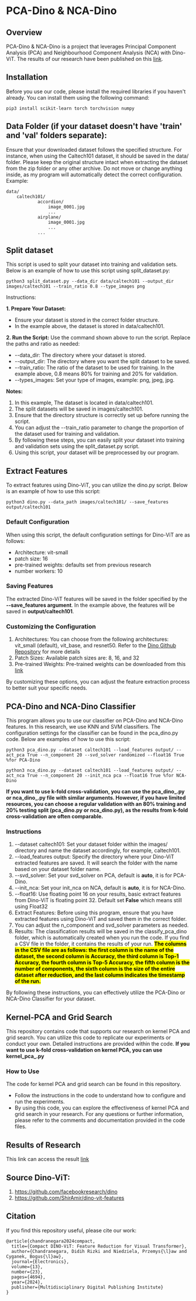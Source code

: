 
# PCA-Dino & NCA-Dino

## Overview
PCA-Dino & NCA-Dino is a project that leverages Principal Component Analysis (PCA) and Neighbourhood Component Analysis (NCA) with Dino-ViT. The results of our research have been published on this [link](https://www.mdpi.com/2079-9292/13/23/4694).

## Installation

Before you use our code, please install the required libraries if you haven't already. You can install them using the following command:

```
pip3 install scikit-learn torch torchvision numpy
```

## Data Folder (if your dataset doesn't have 'train' and 'val' folders separate):
Ensure that your downloaded dataset follows the specified structure. For instance, when using the Caltech101 dataset, it should be saved in the data/ folder. Please keep the original structure intact when extracting the dataset from the zip folder or any other archive. Do not move or change anything inside, as my program will automatically detect the correct configuration. Example:

```
data/
    caltech101/
            accordion/
                image_0001.jpg
                ...
            airplane/
                image_0001.jpg
                ...
            ...
```

## Split dataset

This script is used to split your dataset into training and validation sets. Below is an example of how to use this script using split_dataset.py:

```
python3 split_dataset.py --data_dir data/caltech101 --output_dir images/caltech101 --train_ratio 0.8 --type_images png
```
Instructions:

**1. Prepare Your Dataset:**
* Ensure your dataset is stored in the correct folder structure.
* In the example above, the dataset is stored in data/caltech101.

**2. Run the Script:**
Use the command shown above to run the script. Replace the paths and ratio as needed:
* --data_dir: The directory where your dataset is stored.
* --output_dir: The directory where you want the split dataset to be saved.
* --train_ratio: The ratio of the dataset to be used for training. In the example above, 0.8 means 80% for training and 20% for validation.
* --types_images: Set your type of images, example: png, jpeg, jpg.

**Notes:**
1. In this example, The dataset is located in data/caltech101.
2. The split datasets will be saved in images/caltech101.
3. Ensure that the directory structure is correctly set up before running the script.
4. You can adjust the --train_ratio parameter to change the proportion of the dataset used for training and validation.
5. By following these steps, you can easily split your dataset into training and validation sets using the split_dataset.py script.
6. Using this script, your dataset will be preprocessed by our program.

## Extract Features
To extract features using Dino-ViT, you can utilize the dino.py script. Below is an example of how to use this script:
```
python3 dino.py --data_path images/caltech101/ --save_features output/caltech101
```
### Default Configuration
When using this script, the default configuration settings for Dino-ViT are as follows:
* Architecture: vit-small
* patch size: 16
* pre-trained weights: defaults set from previous research
* number workers: 10

### Saving Features
The extracted Dino-ViT features will be saved in the folder specified by the **--save_features argument**. In the example above, the features will be saved in **output/caltech101**.

### Customizing the Configuration
1. Architectures: You can choose from the following architectures: vit_small (default), vit_base, and resnet50. Refer to the [Dino Github Repository](https://github.com/facebookresearch/dino) for more details 
2. Patch Sizes: Available patch sizes are: 8, 16, and 32
3. Pre-trained Weights: Pre-trained weights can be downloaded from this [link](https://github.com/facebookresearch/dino)

By customizing these options, you can adjust the feature extraction process to better suit your specific needs.

## PCA-Dino and NCA-Dino Classifier
This program allows you to use our classifier on PCA-Dino and NCA-Dino features. In this research, we use KNN and SVM classifiers. The configuration settings for the classifier can be found in the pca_dino.py code. Below are examples of how to use this script:

```
python3 pca_dino.py --dataset caltech101 --load_features output/ --act_pca True --n_component 20 --svd_solver randomized --float16 True %for PCA-Dino
```

```
python3 nca_dino.py --dataset caltech101 --load_features output/ --act_nca True --n_component 20 --init_nca pca --float16 True %for NCA-Dino
```

**If you want to use k-fold cross-validation, you can use the pca_dino_.py or nca_dino_.py file with similar arguments. However, if you have limited resources, you can choose a regular validation with an 80% training and 20% testing split (pca_dino.py or nca_dino.py), as the results from k-fold cross-validation are often comparable.**

### Instructions
1. --dataset caltech101: Set your dataset folder within the images/ directory and name the dataset accordingly, for example, caltech101.
2. --load_features output: Specify the directory where your Dino-ViT extracted features are saved. It will search the folder with the name based on your dataset folder name.
3. --svd_solver: Set your svd_solver on PCA, default is **auto**, it is for PCA-Dino.
4. --init_nca: Set your init_nca on NCA, default is **auto**, it is for NCA-Dino.
5. --float16: Use floating point 16 on your results, basic extract features from Dino-ViT is floating point 32. Default set **False** which means still using Float32
6. Extract Features: Before using this program, ensure that you have extracted features using Dino-ViT and saved them in the correct folder.
7. You can adjust the n_component and svd_solver parameters as needed.
8. Results: The classification results will be saved in the classify_pca_dino folder, which is automatically created when you run the code. If you find a CSV file in the folder, it contains the results of your run. **<mark> The columns in the CSV file are as follows: the first column is the name of the dataset, the second column is Accuracy, the third column is Top-1 Accuracy, the fourth column is Top-5 Accuracy, the fifth column is the number of components, the sixth column is the size of the entire dataset after reduction, and the last column indicates the timestamp of the run.**
   
By following these instructions, you can effectively utilize the PCA-Dino or NCA-Dino Classifier for your dataset.

## Kernel-PCA and Grid Search
This repository contains code that supports our research on kernel PCA and grid search. You can utilize this code to replicate our experiments or conduct your own. Detailed instructions are provided within the code. **If you want to use k-fold cross-validation on kernel PCA, you can use kernel_pca_.py**

### How to Use
The code for kernel PCA and grid search can be found in this repository.
* Follow the instructions in the code to understand how to configure and run the experiments.
* By using this code, you can explore the effectiveness of kernel PCA and grid search in your research. For any questions or further information, please refer to the comments and documentation provided in the code files.

## Results of Research 
This link can access the result [link](https://aghedupl-my.sharepoint.com/:f:/g/personal/didihrizki_agh_edu_pl/ErLq7fCxM-xOoSFs79BJnp8BgTTDVdNl27zHdi3XeWpKNA?e=e1aHkN)

## Source Dino-ViT:
1. https://github.com/facebookresearch/dino
2. https://github.com/ShirAmir/dino-vit-features

## Citation
If you find this repository useful, please cite our work:
```
@article{chandranegara2024compact,
  title={Compact DINO-ViT: Feature Reduction for Visual Transformer},
  author={Chandranegara, Didih Rizki and Niedziela, Przemys{\l}aw and Cyganek, Bogus{\l}aw},
  journal={Electronics},
  volume={13},
  number={23},
  pages={4694},
  year={2024},
  publisher={Multidisciplinary Digital Publishing Institute}
}
```
